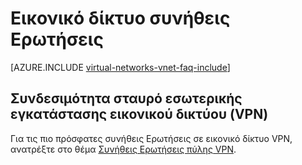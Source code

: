<properties 
   pageTitle="Εικονικό δίκτυο συνήθεις Ερωτήσεις"
   description="Azure εικονικού δικτύου (VNet) συνήθεις Ερωτήσεις"
   services="virtual-network"
   documentationCenter="na"
   authors="jimdial"
   manager="carmonm"
   editor="tysonn" />
<tags 
   ms.service="virtual-network"
   ms.devlang="na"
   ms.topic="article"
   ms.tgt_pltfrm="na"
   ms.workload="infrastructure-services"
   ms.date="03/15/2016"
   ms.author="jdial" />

# <a name="virtual-network-faq"></a>Εικονικό δίκτυο συνήθεις Ερωτήσεις

[AZURE.INCLUDE [virtual-networks-vnet-faq-include](../../includes/virtual-networks-vnet-faq-include.md)]

## <a name="virtual-network-cross-premises-connectivity-vpns"></a>Συνδεσιμότητα σταυρό εσωτερικής εγκατάστασης εικονικού δικτύου (VPN)

Για τις πιο πρόσφατες συνήθεις Ερωτήσεις σε εικονικό δίκτυο VPN, ανατρέξτε στο θέμα [Συνήθεις Ερωτήσεις πύλης VPN](../vpn-gateway/vpn-gateway-vpn-faq.md).
